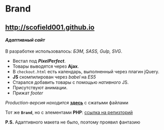 Brand
===
<http://scofield001.github.io>
---
#### *Адаптивный сайт*

В разработке использовалось: *БЭМ, SASS, Gulp, SVG*.

* Вестал под ***PixelPerfect***.
* Товары выводятся через **Ajax**.
* В `checkout.html` есть календарь, выполненный через плагин jQuery.
* **JS** скомпилирован через *babel* на *ES5*
* Старался добавить товары с помощью *нативного* JS.
* Присутствуют анимации.
* Прижат *footer*

*Production-версия находится* **[здесь](https://github.com/Scofield001/scofield001.github.io)** с сжатыми файлами

Тот же **`Brand`**, но с элементами **PHP**:
[ссылка на репизторий](https://github.com/Scofield001/php_lv2/tree/master/dz-7)

**P.S.** Адаптивного макета не было, поэтому проявил фантазию
